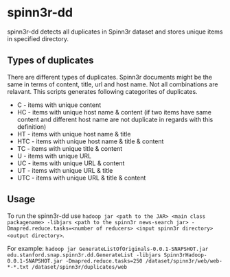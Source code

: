 # spinn3r-dd
spinn3r-dd detects all duplicates in Spinn3r dataset and stores unique items in specified directory. 

## Types of duplicates
There are different types of duplicates. Spinn3r documents might be the same in terms of content, title, url and host name. Not all combinations are relavant. This scripts generates following categorites of duplicates. 

* C - items with unique content
* HC - items with unique host name & content (if two items have same content and different host name are not duplicate in regards with this definition)
* HT -  items with unique host name & title
* HTC -  items with unique host name & title & content
* TC -  items with unique title & content
* U -  items with unique URL
* UC -  items with unique URL & content
* UT -  items with unique URL & title
* UTC -  items with unique URL & title & content

## Usage
To run the spinn3r-dd use `hadoop jar <path to the JAR> <main class packagename> -libjars <path to the spinn3r news-search jar> -Dmapred.reduce.tasks=<number of reducers> <input spinn3r directory> <output directory>`. 

For example:
`hadoop jar GenerateListOfOriginals-0.0.1-SNAPSHOT.jar edu.stanford.snap.spinn3r.dd.GenerateList -libjars Spinn3rHadoop-0.0.1-SNAPSHOT.jar -Dmapred.reduce.tasks=250 /dataset/spinn3r/web/web-*-*.txt /dataset/spinn3r/duplicates/web`

